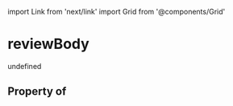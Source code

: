 import Link from 'next/link'
import Grid from '@components/Grid'

# reviewBody

undefined

## Property of



